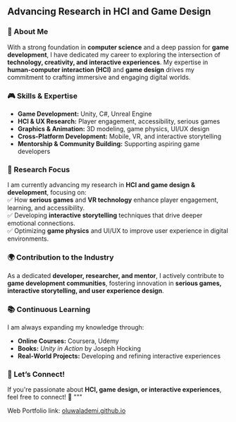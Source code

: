 ## Advancing Research in HCI and Game Design  

### 🚀 About Me  
With a strong foundation in **computer science** and a deep passion for **game development**, I have dedicated my career to exploring the intersection of **technology, creativity, and interactive experiences**. My expertise in **human-computer interaction (HCI)** and **game design** drives my commitment to crafting immersive and engaging digital worlds.  

### 🎮 Skills & Expertise  
- **Game Development:** Unity, C#, Unreal Engine  
- **HCI & UX Research:** Player engagement, accessibility, serious games  
- **Graphics & Animation:** 3D modeling, game physics, UI/UX design  
- **Cross-Platform Development:** Mobile, VR, and interactive storytelling  
- **Mentorship & Community Building:** Supporting aspiring game developers  

### 🔬 Research Focus  
I am currently advancing my research in **HCI and game design & development**, focusing on:  
✅ How **serious games** and **VR technology** enhance player engagement, learning, and accessibility.  
✅ Developing **interactive storytelling** techniques that drive deeper emotional connections.  
✅ Optimizing **game physics** and UI/UX to improve user experience in digital environments.  

### 🌍 Contribution to the Industry  
As a dedicated **developer, researcher, and mentor**, I actively contribute to **game development communities**, fostering innovation in **serious games, interactive storytelling, and user experience design**.  

### 📚 Continuous Learning  
I am always expanding my knowledge through:  
- **Online Courses:** Coursera, Udemy  
- **Books:** *Unity in Action* by Joseph Hocking  
- **Real-World Projects:** Developing and refining interactive experiences  

### 📩 Let’s Connect!  
If you're passionate about **HCI, game design, or interactive experiences**, feel free to connect! 🚀
"""

 Web Portfolio link: [oluwalademi.github.io](https://oluwalademi.github.io/)
